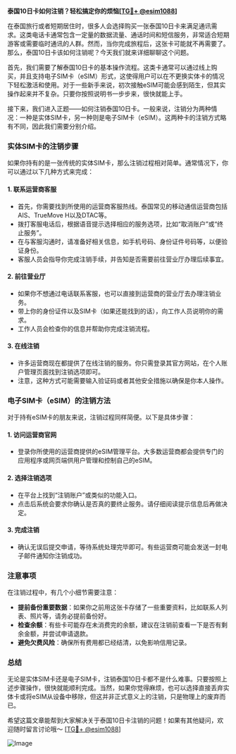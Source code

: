 **泰国10日卡如何注销？轻松搞定你的烦恼[[TG💪+ @esim1088](https://t.me/s/esim1088)]**

在泰国旅行或者短期居住时，很多人会选择购买一张泰国10日卡来满足通讯需求。这类电话卡通常包含一定量的数据流量、通话时间和短信服务，非常适合短期游客或需要临时通讯的人群。然而，当你完成旅程后，这张卡可能就不再需要了。那么，泰国10日卡该如何注销呢？今天我们就来详细聊聊这个问题。

首先，我们需要了解泰国10日卡的基本操作流程。这类卡通常可以通过线上购买，并且支持电子SIM卡（eSIM）形式，这使得用户可以在不更换实体卡的情况下轻松激活和使用。对于一些新手来说，初次接触eSIM可能会感到陌生，但其实操作起来并不复杂。只要你按照说明书一步步来，很快就能上手。

接下来，我们进入正题——如何注销泰国10日卡。一般来说，注销分为两种情况：一种是实体SIM卡，另一种则是电子SIM卡（eSIM）。这两种卡的注销方式略有不同，因此我们需要分别介绍。

### 实体SIM卡的注销步骤

如果你持有的是一张传统的实体SIM卡，那么注销过程相对简单。通常情况下，你可以通过以下几种方式来完成：

#### 1. **联系运营商客服**
   - 首先，你需要找到所使用的运营商客服热线。泰国常见的移动通信运营商包括AIS、TrueMove H以及DTAC等。
   - 拨打客服电话后，根据语音提示选择相应的服务选项，比如“取消账户”或“终止服务”。
   - 在与客服沟通时，请准备好相关信息，如手机号码、身份证件号码等，以便验证身份。
   - 客服人员会指导你完成注销手续，并告知是否需要前往营业厅办理后续事宜。

#### 2. **前往营业厅**
   - 如果你不想通过电话联系客服，也可以直接到运营商的营业厅去办理注销业务。
   - 带上你的身份证件以及SIM卡（如果还能找到的话），向工作人员说明你的需求。
   - 工作人员会检查你的信息并帮助你完成注销流程。

#### 3. **在线注销**
   - 许多运营商现在都提供了在线注销的服务。你只需登录其官方网站，在个人账户管理页面找到注销选项即可。
   - 注意，这种方式可能需要输入验证码或者其他安全措施以确保是你本人操作。

### 电子SIM卡（eSIM）的注销方法

对于持有eSIM卡的朋友来说，注销过程同样简便。以下是具体步骤：

#### 1. **访问运营商官网**
   - 登录你所使用的运营商提供的eSIM管理平台。大多数运营商都会提供专门的应用程序或网页端供用户管理和控制自己的eSIM。

#### 2. **选择注销选项**
   - 在平台上找到“注销账户”或类似的功能入口。
   - 点击后系统会要求你确认是否真的要终止服务。请仔细阅读提示信息后再做决定。

#### 3. **完成注销**
   - 确认无误后提交申请，等待系统处理完毕即可。有些运营商可能会发送一封电子邮件通知你注销成功。

### 注意事项

在注销过程中，有几个小细节需要注意：

- **提前备份重要数据**：如果你之前用这张卡存储了一些重要资料，比如联系人列表、照片等，请务必提前备份好。
- **检查余额**：有些卡可能存在未消费完的余额，建议在注销前查看一下是否有剩余金额，并尝试申请退款。
- **避免欠费风险**：确保所有费用都已经结清，以免影响信用记录。

### 总结

无论是实体SIM卡还是电子SIM卡，注销泰国10日卡都不是什么难事。只要按照上述步骤操作，很快就能顺利完成。当然，如果你觉得麻烦，也可以选择直接丢弃实体卡或将eSIM从设备中移除，但这并非正式意义上的注销，只是物理上的废弃而已。

希望这篇文章能帮到大家解决关于泰国10日卡注销的问题！如果有其他疑问，欢迎随时留言讨论哦～ [[TG💪+ @esim1088](https://t.me/s/esim1088)]  

![Image](https://i.postimg.cc/4NQfJmqS/Snipaste-2025-05-13-00-14-12.png)